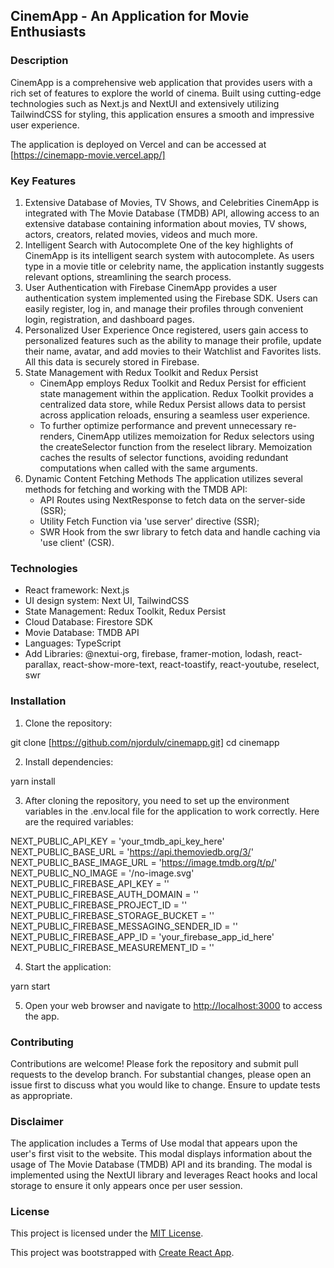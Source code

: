 ## CinemApp - An Application for Movie Enthusiasts

### Description

CinemApp is a comprehensive web application that provides users with a rich set of features to explore the world of cinema. Built using cutting-edge technologies such as Next.js and NextUI and extensively utilizing TailwindCSS for styling, this application ensures a smooth and impressive user experience.

The application is deployed on Vercel and can be accessed at [https://cinemapp-movie.vercel.app/]

### Key Features

1. Extensive Database of Movies, TV Shows, and Celebrities
   CinemApp is integrated with The Movie Database (TMDB) API, allowing access to an extensive database containing information about movies, TV shows, actors, creators, related movies, videos and much more.
2. Intelligent Search with Autocomplete
   One of the key highlights of CinemApp is its intelligent search system with autocomplete. As users type in a movie title or celebrity name, the application instantly suggests relevant options, streamlining the search process.
3. User Authentication with Firebase
   CinemApp provides a user authentication system implemented using the Firebase SDK. Users can easily register, log in, and manage their profiles through convenient login, registration, and dashboard pages.
4. Personalized User Experience
   Once registered, users gain access to personalized features such as the ability to manage their profile, update their name, avatar, and add movies to their Watchlist and Favorites lists. All this data is securely stored in Firebase.
5. State Management with Redux Toolkit and Redux Persist
   - CinemApp employs Redux Toolkit and Redux Persist for efficient state management within the application. Redux Toolkit provides a centralized data store, while Redux Persist allows data to persist across application reloads, ensuring a seamless user experience.
   - To further optimize performance and prevent unnecessary re-renders, CinemApp utilizes memoization for Redux selectors using the createSelector function from the reselect library. Memoization caches the results of selector functions, avoiding redundant computations when called with the same arguments.
6. Dynamic Content Fetching Methods
   The application utilizes several methods for fetching and working with the TMDB API:
   - API Routes using NextResponse to fetch data on the server-side (SSR);
   - Utility Fetch Function via 'use server' directive (SSR);
   - SWR Hook from the swr library to fetch data and handle caching via 'use client' (CSR).

### Technologies

- React framework: Next.js
- UI design system: Next UI, TailwindCSS
- State Management: Redux Toolkit, Redux Persist
- Сloud Database: Firestore SDK
- Movie Database: TMDB API
- Languages: TypeScript
- Add Libraries: @nextui-org, firebase, framer-motion, lodash, react-parallax, react-show-more-text, react-toastify, react-youtube, reselect, swr

### Installation

1. Clone the repository:

git clone [https://github.com/njordulv/cinemapp.git]
cd cinemapp

2. Install dependencies:

yarn install

3. After cloning the repository, you need to set up the environment variables in the .env.local file for the application to work correctly.
   Here are the required variables:

NEXT_PUBLIC_API_KEY = 'your_tmdb_api_key_here'
NEXT_PUBLIC_BASE_URL = 'https://api.themoviedb.org/3/'
NEXT_PUBLIC_BASE_IMAGE_URL = 'https://image.tmdb.org/t/p/'
NEXT_PUBLIC_NO_IMAGE = '/no-image.svg'
NEXT_PUBLIC_FIREBASE_API_KEY = ''
NEXT_PUBLIC_FIREBASE_AUTH_DOMAIN = ''
NEXT_PUBLIC_FIREBASE_PROJECT_ID = ''
NEXT_PUBLIC_FIREBASE_STORAGE_BUCKET = ''
NEXT_PUBLIC_FIREBASE_MESSAGING_SENDER_ID = ''
NEXT_PUBLIC_FIREBASE_APP_ID = 'your_firebase_app_id_here'
NEXT_PUBLIC_FIREBASE_MEASUREMENT_ID = ''

4. Start the application:

yarn start

5. Open your web browser and navigate to [http://localhost:3000](http://localhost:3000) to access the app.

### Contributing

Contributions are welcome! Please fork the repository and submit pull requests to the develop branch. For substantial changes, please open an issue first to discuss what you would like to change. Ensure to update tests as appropriate.

### Disclaimer

The application includes a Terms of Use modal that appears upon the user's first visit to the website. This modal displays information about the usage of The Movie Database (TMDB) API and its branding. The modal is implemented using the NextUI library and leverages React hooks and local storage to ensure it only appears once per user session.

### License

This project is licensed under the [MIT License](LICENSE).

This project was bootstrapped with
[Create React App](https://github.com/facebook/create-react-app).
